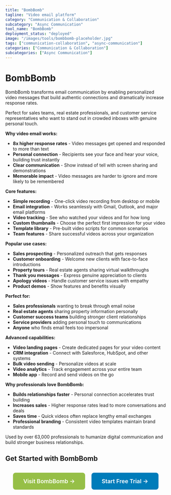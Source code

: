 ```yaml
---
title: "BombBomb"
tagline: "Video email platform"
category: "Communication & Collaboration"
subcategory: "Async Communication"
tool_name: "BombBomb"
deployment_status: "deployed"
image: "/images/tools/bombbomb-placeholder.jpg"
tags: ["communication-collaboration", "async-communication"]
categories: ["Communication & Collaboration"]
subcategories: ["Async Communication"]
---
```


# BombBomb

BombBomb transforms email communication by enabling personalized video messages that build authentic connections and dramatically increase response rates.

Perfect for sales teams, real estate professionals, and customer service representatives who want to stand out in crowded inboxes with genuine personal touch.

**Why video email works:**
- **8x higher response rates** - Video messages get opened and responded to more than text
- **Personal connection** - Recipients see your face and hear your voice, building trust instantly
- **Clear communication** - Show instead of tell with screen sharing and demonstrations
- **Memorable impact** - Video messages are harder to ignore and more likely to be remembered

**Core features:**
- **Simple recording** - One-click video recording from desktop or mobile
- **Email integration** - Works seamlessly with Gmail, Outlook, and major email platforms
- **Video tracking** - See who watched your videos and for how long
- **Custom thumbnails** - Choose the perfect first impression for your video
- **Template library** - Pre-built video scripts for common scenarios
- **Team features** - Share successful videos across your organization

**Popular use cases:**
- **Sales prospecting** - Personalized outreach that gets responses
- **Customer onboarding** - Welcome new clients with face-to-face introductions
- **Property tours** - Real estate agents sharing virtual walkthroughs
- **Thank you messages** - Express genuine appreciation to clients
- **Apology videos** - Handle customer service issues with empathy
- **Product demos** - Show features and benefits visually

**Perfect for:**
- **Sales professionals** wanting to break through email noise
- **Real estate agents** sharing property information personally
- **Customer success teams** building stronger client relationships
- **Service providers** adding personal touch to communications
- **Anyone** who finds email feels too impersonal

**Advanced capabilities:**
- **Video landing pages** - Create dedicated pages for your video content
- **CRM integration** - Connect with Salesforce, HubSpot, and other systems
- **Bulk video sending** - Personalize videos at scale
- **Video analytics** - Track engagement across your entire team
- **Mobile app** - Record and send videos on the go

**Why professionals love BombBomb:**
- **Builds relationships faster** - Personal connection accelerates trust building
- **Increases sales** - Higher response rates lead to more conversations and deals
- **Saves time** - Quick videos often replace lengthy email exchanges
- **Professional branding** - Consistent video templates maintain brand standards

Used by over 63,000 professionals to humanize digital communication and build stronger business relationships.

## Get Started with BombBomb

<div style="text-align: center; margin: 2rem 0;">
  <a href="https://bombbomb.com" target="_blank" rel="noopener noreferrer" style="display: inline-block; background: #96BF47; color: white; padding: 1rem 2rem; text-decoration: none; border-radius: 8px; font-weight: 600; font-size: 1.1rem; margin-right: 1rem;">Visit BombBomb →</a>
  <a href="https://bombbomb.com/signup" target="_blank" rel="noopener noreferrer" style="display: inline-block; background: #007cba; color: white; padding: 1rem 2rem; text-decoration: none; border-radius: 8px; font-weight: 600; font-size: 1.1rem;">Start Free Trial →</a>
</div>
